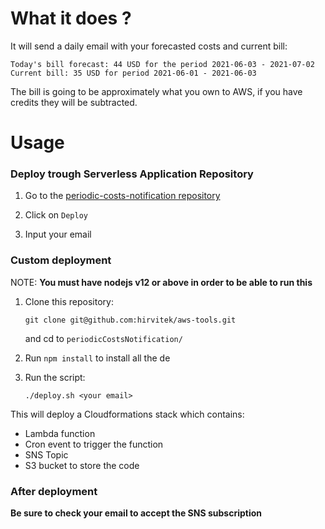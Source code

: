 # What it does ?

It will send a daily email with your forecasted costs and current bill:

```
Today's bill forecast: 44 USD for the period 2021-06-03 - 2021-07-02
Current bill: 35 USD for period 2021-06-01 - 2021-06-03
```

The bill is going to be approximately what you own to AWS,
if you have credits they will be subtracted.

# Usage

### Deploy trough Serverless Application Repository

1. Go to the [periodic-costs-notification repository](https://serverlessrepo.aws.amazon.com/applications/ap-southeast-1/164102481775/periodic-costs-notification
   )
   
2. Click on `Deploy`
3. Input your email

### Custom deployment

NOTE: **You must have nodejs v12 or above in order to be able to run this**
1. Clone this repository:
   ```
   git clone git@github.com:hirvitek/aws-tools.git
   ```
   and cd to `periodicCostsNotification/`


2. Run `npm install` to install all the de

3. Run the script:
    ```
    ./deploy.sh <your email>
    ```

This will deploy a Cloudformations stack which contains:

- Lambda function
- Cron event to trigger the function
- SNS Topic
- S3 bucket to store the code

### After deployment

**Be sure to check your email to accept the SNS subscription**
